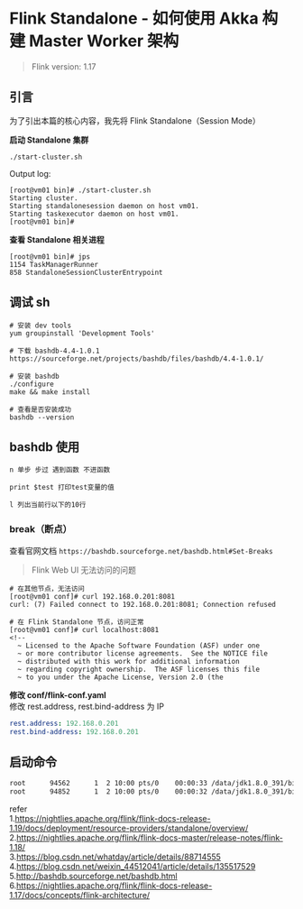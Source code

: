 # Flink Standalone - 如何使用 Akka 构建 Master Worker 架构    

>Flink version: 1.17   

## 引言  
为了引出本篇的核心内容，我先将 Flink Standalone（Session Mode） 



**启动 Standalone 集群**
```shell
./start-cluster.sh  
```     

Output log:         
```shell
[root@vm01 bin]# ./start-cluster.sh
Starting cluster.
Starting standalonesession daemon on host vm01.
Starting taskexecutor daemon on host vm01.
[root@vm01 bin]#
```

**查看 Standalone 相关进程**
```shell
[root@vm01 bin]# jps
1154 TaskManagerRunner
858 StandaloneSessionClusterEntrypoint   
```

## 调试 sh      
```shell
# 安装 dev tools  
yum groupinstall 'Development Tools'            

# 下载 bashdb-4.4-1.0.1   
https://sourceforge.net/projects/bashdb/files/bashdb/4.4-1.0.1/     

# 安装 bashdb 
./configure     
make && make install 

# 查看是否安装成功      
bashdb --version   
```

## bashdb 使用      
```shell
n 单步 步过 遇到函数 不进函数    

print $test 打印test变量的值        

l 列出当前行以下的10行  
```

### break（断点）       
查看官网文档 `https://bashdb.sourceforge.net/bashdb.html#Set-Breaks` 







>Flink Web UI 无法访问的问题  
```shell
# 在其他节点，无法访问  
[root@vm01 conf]# curl 192.168.0.201:8081
curl: (7) Failed connect to 192.168.0.201:8081; Connection refused

# 在 Flink Standalone 节点，访问正常
[root@vm01 conf]# curl localhost:8081
<!--
  ~ Licensed to the Apache Software Foundation (ASF) under one
  ~ or more contributor license agreements.  See the NOTICE file
  ~ distributed with this work for additional information
  ~ regarding copyright ownership.  The ASF licenses this file
  ~ to you under the Apache License, Version 2.0 (the
```

**修改 conf/flink-conf.yaml**       
修改 rest.address, rest.bind-address 为 IP   
```yaml
rest.address: 192.168.0.201
rest.bind-address: 192.168.0.201
```







## 启动命令     
```bash
root      94562      1  2 10:00 pts/0    00:00:33 /data/jdk1.8.0_391/bin/java -Xmx1073741824 -Xms1073741824 -XX:MaxMetaspaceSize=268435456 -Dlog.file=/root/yzhou/flink/flink1172/flink-1.17.2/log/flink-root-standalonesession-0-vm01.log -Dlog4j.configuration=file:/root/yzhou/flink/flink1172/flink-1.17.2/conf/log4j.properties -Dlog4j.configurationFile=file:/root/yzhou/flink/flink1172/flink-1.17.2/conf/log4j.properties -Dlogback.configurationFile=file:/root/yzhou/flink/flink1172/flink-1.17.2/conf/logback.xml -classpath /root/yzhou/flink/flink1172/flink-1.17.2/lib/flink-cep-1.17.2.jar:/root/yzhou/flink/flink1172/flink-1.17.2/lib/flink-connector-files-1.17.2.jar:/root/yzhou/flink/flink1172/flink-1.17.2/lib/flink-csv-1.17.2.jar:/root/yzhou/flink/flink1172/flink-1.17.2/lib/flink-json-1.17.2.jar:/root/yzhou/flink/flink1172/flink-1.17.2/lib/flink-scala_2.12-1.17.2.jar:/root/yzhou/flink/flink1172/flink-1.17.2/lib/flink-table-api-java-uber-1.17.2.jar:/root/yzhou/flink/flink1172/flink-1.17.2/lib/flink-table-planner-loader-1.17.2.jar:/root/yzhou/flink/flink1172/flink-1.17.2/lib/flink-table-runtime-1.17.2.jar:/root/yzhou/flink/flink1172/flink-1.17.2/lib/log4j-1.2-api-2.17.1.jar:/root/yzhou/flink/flink1172/flink-1.17.2/lib/log4j-api-2.17.1.jar:/root/yzhou/flink/flink1172/flink-1.17.2/lib/log4j-core-2.17.1.jar:/root/yzhou/flink/flink1172/flink-1.17.2/lib/log4j-slf4j-impl-2.17.1.jar:/root/yzhou/flink/flink1172/flink-1.17.2/lib/flink-dist-1.17.2.jar:::/opt/module/hadoop-3.1.3/etc/hadoop: org.apache.flink.runtime.entrypoint.StandaloneSessionClusterEntrypoint -D jobmanager.memory.off-heap.size=134217728b -D jobmanager.memory.jvm-overhead.min=201326592b -D jobmanager.memory.jvm-metaspace.size=268435456b -D jobmanager.memory.heap.size=1073741824b -D jobmanager.memory.jvm-overhead.max=201326592b --configDir /root/yzhou/flink/flink1172/flink-1.17.2/conf --executionMode cluster
root      94852      1  2 10:00 pts/0    00:00:32 /data/jdk1.8.0_391/bin/java -XX:+UseG1GC -Xmx536870902 -Xms536870902 -XX:MaxDirectMemorySize=268435458 -XX:MaxMetaspaceSize=268435456 -Dlog.file=/root/yzhou/flink/flink1172/flink-1.17.2/log/flink-root-taskexecutor-0-vm01.log -Dlog4j.configuration=file:/root/yzhou/flink/flink1172/flink-1.17.2/conf/log4j.properties -Dlog4j.configurationFile=file:/root/yzhou/flink/flink1172/flink-1.17.2/conf/log4j.properties -Dlogback.configurationFile=file:/root/yzhou/flink/flink1172/flink-1.17.2/conf/logback.xml -classpath /root/yzhou/flink/flink1172/flink-1.17.2/lib/flink-cep-1.17.2.jar:/root/yzhou/flink/flink1172/flink-1.17.2/lib/flink-connector-files-1.17.2.jar:/root/yzhou/flink/flink1172/flink-1.17.2/lib/flink-csv-1.17.2.jar:/root/yzhou/flink/flink1172/flink-1.17.2/lib/flink-json-1.17.2.jar:/root/yzhou/flink/flink1172/flink-1.17.2/lib/flink-scala_2.12-1.17.2.jar:/root/yzhou/flink/flink1172/flink-1.17.2/lib/flink-table-api-java-uber-1.17.2.jar:/root/yzhou/flink/flink1172/flink-1.17.2/lib/flink-table-planner-loader-1.17.2.jar:/root/yzhou/flink/flink1172/flink-1.17.2/lib/flink-table-runtime-1.17.2.jar:/root/yzhou/flink/flink1172/flink-1.17.2/lib/log4j-1.2-api-2.17.1.jar:/root/yzhou/flink/flink1172/flink-1.17.2/lib/log4j-api-2.17.1.jar:/root/yzhou/flink/flink1172/flink-1.17.2/lib/log4j-core-2.17.1.jar:/root/yzhou/flink/flink1172/flink-1.17.2/lib/log4j-slf4j-impl-2.17.1.jar:/root/yzhou/flink/flink1172/flink-1.17.2/lib/flink-dist-1.17.2.jar:::/opt/module/hadoop-3.1.3/etc/hadoop: org.apache.flink.runtime.taskexecutor.TaskManagerRunner --configDir /root/yzhou/flink/flink1172/flink-1.17.2/conf -D taskmanager.memory.network.min=134217730b -D taskmanager.cpu.cores=40.0 -D taskmanager.memory.task.off-heap.size=0b -D taskmanager.memory.jvm-metaspace.size=268435456b -D external-resources=none -D taskmanager.memory.jvm-overhead.min=201326592b -D taskmanager.memory.framework.off-heap.size=134217728b -D taskmanager.memory.network.max=134217730b -D taskmanager.memory.framework.heap.size=134217728b -D taskmanager.memory.managed.size=536870920b -D taskmanager.memory.task.heap.size=402653174b -D taskmanager.numberOfTaskSlots=40 -D taskmanager.memory.jvm-overhead.max=201326592b
```















refer                   
1.https://nightlies.apache.org/flink/flink-docs-release-1.19/docs/deployment/resource-providers/standalone/overview/                    
2.https://nightlies.apache.org/flink/flink-docs-master/release-notes/flink-1.18/                
3.https://blog.csdn.net/whatday/article/details/88714555            
4.https://blog.csdn.net/weixin_44512041/article/details/135517529                   
5.http://bashdb.sourceforge.net/bashdb.html             
6.https://nightlies.apache.org/flink/flink-docs-release-1.17/docs/concepts/flink-architecture/      




